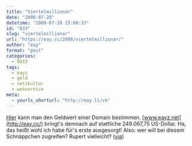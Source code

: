 ```yaml
---
title: "Viertelmillionär"
date: "2008-07-28"
datetime: "2008-07-28 15:08:33"
id: "833"
slug: "viertelmillionar"
url: "https://eay.cc/2008/viertelmillionar/"
author: "eay"
format: "post"
categories:
  - 0815
tags:
  - eayz
  - geld
  - netzkultur
  - webservice
meta:
  - yourls_shorturl: "http://eay.li/vk"
---
```


[Hier](http://seo-scout.org/tool/domainvalue/) kann man den Geldwert einer Domain bestimmen. [www.eayz.net](http://eay.cc/) bringt's demnach auf stattliche 249.067,75 US-Dollar. Ha, das heißt wohl ich habe für's erste ausgesorgt! Also: wer will bei diesem Schnäppchen zugreifen? Rupert vielleicht? ([via](http://www.amypink.com/2008/07/28/im-rich-bitch/))
